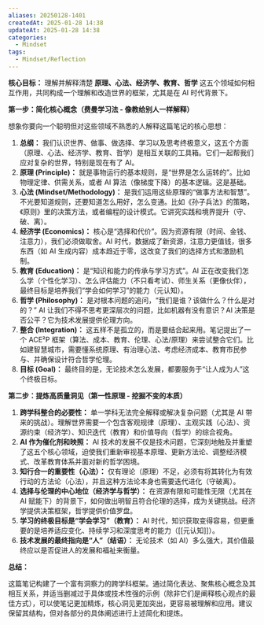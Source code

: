 ```yaml
---
aliases: 20250128-1401
createdAt: 2025-01-28 14:38
updateAt: 2025-01-28 14:38
categories:
  - Mindset
tags:
  - Mindset/Reflection
---
```



**核心目标：** 理解并解释清楚 **原理、心法、经济学、教育、哲学** 这五个领域如何相互作用，共同构成一个理解和改造世界的框架，尤其是在 AI 时代背景下。

**第一步：简化核心概念（费曼学习法 - 像教给别人一样解释）**

想象你要向一个聪明但对这些领域不熟悉的人解释这篇笔记的核心思想：

1.  **总纲：** 我们认识世界、做事、做选择、学习以及思考终极意义，这五个方面（原理、心法、经济学、教育、哲学）是相互关联的工具箱。它们一起帮我们应对复杂的世界，特别是现在有了 AI。
2.  **原理 (Principle)：** 就是事物运行的基本规则，是“世界是怎么运转的”。比如物理定律、供需关系，或者 AI 算法（像梯度下降）的基本逻辑。这是基础。
3.  **心法 (Mindset/Methodology)：** 是我们运用这些原理的“做事方法和智慧”。不光要知道规则，还要知道怎么用好，怎么变通。比如《孙子兵法》的策略，《原则》里的决策方法，或者编程的设计模式。它讲究实践和境界提升（守、破、离）。
4.  **经济学 (Economics)：** 核心是“选择和代价”。因为资源有限（时间、金钱、注意力），我们必须做取舍。AI 时代，数据成了新资源，注意力更值钱，很多东西（如 AI 生成内容）成本趋近于零，这改变了我们的选择方式和激励机制。
5.  **教育 (Education)：** 是“知识和能力的传承与学习方式”。AI 正在改变我们怎么学（个性化学习）、怎么评估能力（不只看考试）、师生关系（更像伙伴），最终目标是培养我们“学会如何学习”的能力（元认知）。
6.  **哲学 (Philosophy)：** 是对根本问题的追问，“我们是谁？该做什么？什么是对的？” AI 让我们不得不思考更深层次的问题，比如机器有没有意识？AI 决策是否公平？它为技术发展提供伦理方向。
7.  **整合 (Integration)：** 这五样不是孤立的，而是要结合起来用。笔记提出了一个 ACE²P 框架（算法、成本、教育、伦理、心法/原理）来尝试整合它们。比如建智慧城市，需要懂系统原理、有治理心法、考虑经济成本、教育市民参与、并确保设计符合哲学伦理。
8.  **目标 (Goal)：** 最终目的是，无论技术怎么发展，都要服务于“让人成为人”这个终极目标。

**第二步：提炼高质量洞见（第一性原理 - 挖掘不变的本质）**

1.  **跨学科整合的必要性：** 单一学科无法完全解释或解决复杂问题（尤其是 AI 带来的挑战）。理解世界需要一个包含客观规律（原理）、主观实践（心法）、资源约束（经济学）、知识迭代（教育）和价值导向（哲学）的综合视角。
2.  **AI 作为催化剂和映照：** AI 技术的发展不仅是技术问题，它深刻地触及并重塑了这五个核心领域，迫使我们重新审视基本原理、更新方法论、调整经济模式、改革教育体系并面对新的哲学困境。
3.  **知行合一的重要性（心法）：** 仅有理论（原理）不足，必须有将其转化为有效行动的方法论（心法），并且这种方法论本身也需要迭代进化（守破离）。
4.  **选择与伦理的中心地位（经济学与哲学）：** 在资源有限和可能性无限（尤其在 AI 赋能下）的背景下，如何做出明智且符合伦理的选择，成为关键挑战。经济学提供决策框架，哲学提供价值罗盘。
5.  **学习的终极目标是“学会学习”（教育）：** AI 时代，知识获取变得容易，但更重要的是培养适应变化、持续学习和深度思考的能力（[[元认知]]）。
6.  **技术发展的最终指向是“人”（结语）：** 无论技术（如 AI）多么强大，其价值最终应以是否促进人的发展和福祉来衡量。


**总结：**

这篇笔记构建了一个富有洞察力的跨学科框架。通过简化表达、聚焦核心概念及其相互关系，并适当删减过于具体或技术性强的示例（除非它们是阐释核心观点的最佳方式），可以使笔记更加精炼，核心洞见更加突出，更容易被理解和应用。建议保留其结构，但对各部分的具体阐述进行上述简化和提炼。